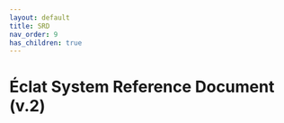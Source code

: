 ```yaml
---
layout: default
title: SRD
nav_order: 9
has_children: true
---
```


# Éclat System Reference Document (v.2)
